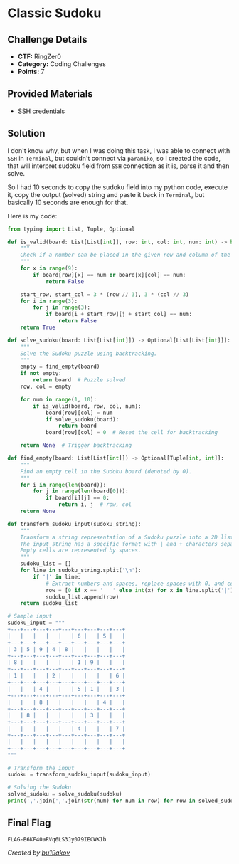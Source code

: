 # Classic Sudoku

## Challenge Details 

- **CTF:** RingZer0
- **Category:** Coding Challenges
- **Points:** 7

## Provided Materials

- SSH credentials

## Solution

I don't know why, but when I was doing this task, I was able to connect with `SSH` in `Terminal`, but couldn't connect via `paramiko`, so I created the code, that will interpret sudoku field from `SSH` connection as it is, parse it and then solve. 

So I had 10 seconds to copy the sudoku field into my python code, execute it, copy the output (solved) string and paste it back in `Terminal`, but basically 10 seconds are enough for that.

Here is my code: 

```python 
from typing import List, Tuple, Optional

def is_valid(board: List[List[int]], row: int, col: int, num: int) -> bool:
    """
    Check if a number can be placed in the given row and column of the Sudoku board.
    """
    for x in range(9):
        if board[row][x] == num or board[x][col] == num:
            return False

    start_row, start_col = 3 * (row // 3), 3 * (col // 3)
    for i in range(3):
        for j in range(3):
            if board[i + start_row][j + start_col] == num:
                return False
    return True

def solve_sudoku(board: List[List[int]]) -> Optional[List[List[int]]]:
    """
    Solve the Sudoku puzzle using backtracking.
    """
    empty = find_empty(board)
    if not empty:
        return board  # Puzzle solved
    row, col = empty

    for num in range(1, 10):
        if is_valid(board, row, col, num):
            board[row][col] = num
            if solve_sudoku(board):
                return board
            board[row][col] = 0  # Reset the cell for backtracking

    return None  # Trigger backtracking

def find_empty(board: List[List[int]]) -> Optional[Tuple[int, int]]:
    """
    Find an empty cell in the Sudoku board (denoted by 0).
    """
    for i in range(len(board)):
        for j in range(len(board[0])):
            if board[i][j] == 0:
                return i, j  # row, col
    return None

def transform_sudoku_input(sudoku_string):
    """
    Transform a string representation of a Sudoku puzzle into a 2D list format.
    The input string has a specific format with | and + characters separating the numbers.
    Empty cells are represented by spaces.
    """
    sudoku_list = []
    for line in sudoku_string.split('\n'):
        if '|' in line:
            # Extract numbers and spaces, replace spaces with 0, and convert to integers
            row = [0 if x == '   ' else int(x) for x in line.split('|')[1:-1]]
            sudoku_list.append(row)
    return sudoku_list

# Sample input
sudoku_input = """
+---+---+---+---+---+---+---+---+---+
|   |   |   |   |   | 6 |   | 5 |   |
+---+---+---+---+---+---+---+---+---+
| 3 | 5 | 9 | 4 | 8 |   |   |   |   |
+---+---+---+---+---+---+---+---+---+
| 8 |   |   |   |   | 1 | 9 |   |   |
+---+---+---+---+---+---+---+---+---+
| 1 |   |   | 2 |   |   |   |   | 6 |
+---+---+---+---+---+---+---+---+---+
|   |   | 4 |   |   | 5 | 1 |   | 3 |
+---+---+---+---+---+---+---+---+---+
|   |   | 8 |   |   |   |   | 4 |   |
+---+---+---+---+---+---+---+---+---+
|   | 8 |   |   |   |   | 3 |   |   |
+---+---+---+---+---+---+---+---+---+
|   |   |   |   |   | 4 |   |   | 7 |
+---+---+---+---+---+---+---+---+---+
|   |   |   |   |   |   |   |   |   |
+---+---+---+---+---+---+---+---+---+
"""

# Transform the input
sudoku = transform_sudoku_input(sudoku_input)

# Solving the Sudoku
solved_sudoku = solve_sudoku(sudoku)
print(','.join(','.join(str(num) for num in row) for row in solved_sudoku))
```

## Final Flag

`FLAG-B6KF40aRVq6LS3Jy079IECWK1b`

*Created by [bu19akov](https://github.com/bu19akov)*